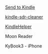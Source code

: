 [Send to Kindle](http://fivefilters.org/kindle-it/send.php?url=https%3A%2F%2Fblog.lilydjwg.me%2F2018%2F6%2F14%2Fwalk-a-directory-python-vs-go-vs-rust.212932.html)

[kindle-sdr-cleaner](https://github.com/whtsky/kindle-sdr-cleaner)

[KindleHelper](https://github.com/Quanwei1992/KindleHelper)

Moon Reader

KyBook3 - iPhone
